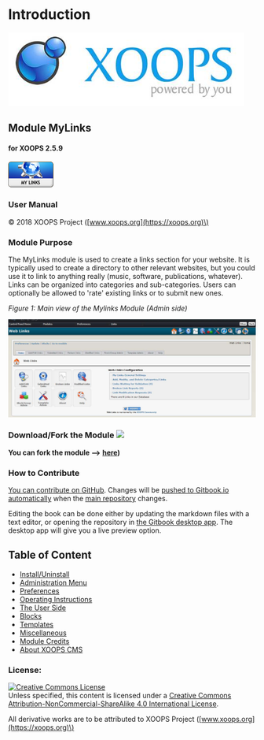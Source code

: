 # Introduction

![logoXoops.jpg](.gitbook/assets/logoxoops.jpg)
      
## Module MyLinks
            
#### for XOOPS 2.5.9

![logoModule.png](.gitbook/assets/logomodule.png)

### User Manual

© 2018 XOOPS Project \([www.xoops.org](https://xoops.org)\)

### Module Purpose

The MyLinks module is used to create a links section for your website. It is typically used to create a directory to other relevant websites, but you could use it to link to anything really \(music, software, publications, whatever\). Links can be organized into categories and sub-categories. Users can optionally be allowed to 'rate' existing links or to submit new ones.

 _Figure 1: Main view of the Mylinks Module \(Admin side\)_

![](.gitbook/assets/img_3.jpg)

### Download/Fork the Module ![](https://github.com/xoops/xoops-mylinks-tutorial/tree/d30c30645d48c5ead51399ff711c25935cbd0495/en/assets/forkit.png)

**You can fork the module --&gt;** [**here**](https://github.com/XoopsModules25x/mylinks)**\)**
 
### How to Contribute

[You can contribute on GitHub](https://github.com/XoopsDocs/mylinks-tutorial). Changes will be [pushed to Gitbook.io automatically](https://www.gitbook.com/book/xoops/mylinks-tutorial/activity) when the [main repository](https://github.com/XoopsDocs/mylinks-tutorial) changes.

Editing the book can be done either by updating the markdown files with a text editor, or opening the repository in [the Gitbook desktop app](https://github.com/GitbookIO/editor/blob/master/README.md). The desktop app will give you a live preview option.

## Table of Content

* [Install/Uninstall](install-uninstall.md)
* [Administration Menu](administration-menu.md)
* [Preferences](preferences.md)
* [Operating Instructions](operating-instructions.md)
* [The User Side](the-user-side.md)
* [Blocks](blocks.md)
* [Templates](templates.md)
* [Miscellaneous](miscellaneous-notes.md) 
* [Module Credits](module-credits.md)
* [About XOOPS CMS](about-xoops-cms.md)

### License:

[![Creative Commons License](https://i.creativecommons.org/l/by-nc-sa/4.0/88x31.png)](http://creativecommons.org/licenses/by-nc-sa/4.0/)  
Unless specified, this content is licensed under a [Creative Commons Attribution-NonCommercial-ShareAlike 4.0 International License](http://creativecommons.org/licenses/by-nc-sa/4.0/).

All derivative works are to be attributed to XOOPS Project \([www.xoops.org](https://xoops.org)\)

